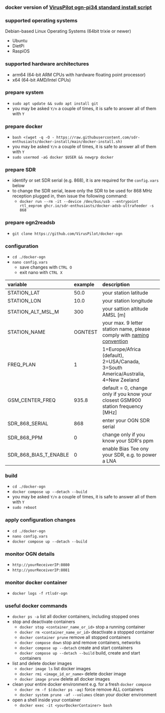 ### docker version of [VirusPilot ogn-pi34 standard install script](https://github.com/VirusPilot/ogn-pi34?tab=readme-ov-file#automatic-setup-standard-script)

### supported operating systems
Debian-based Linux Operating Systems (64bit trixie or newer)
- Ubuntu
- DietPi
- RaspiOS

### supported hardware architectures
- arm64 (64-bit ARM CPUs with hardware floating point processor)
- x64 (64-bit AMD/Intel CPUs)

### prepare system
- `sudo apt update && sudo apt install git`
- you may be asked `Y/n` a couple of times, it is safe to answer all of them with `Y`

### prepare docker
- `bash <(wget -q -O - https://raw.githubusercontent.com/sdr-enthusiasts/docker-install/main/docker-install.sh)`
- you may be asked `Y/n` a couple of times, it is safe to answer all of them with `Y`
- `sudo usermod -aG docker $USER && newgrp docker`

### prepare SDR
- identify or set SDR serial (e.g. 868), it is are required for the `config.vars` below
- to change the SDR serial, leave only the SDR to be used for 868 MHz reception plugged in, then issue the following command:
  - `docker run --rm -it --device /dev/bus/usb --entrypoint rtl_eeprom ghcr.io/sdr-enthusiasts/docker-adsb-ultrafeeder -s 868` 

### prepare ogn2readsb
- `git clone https://github.com/VirusPilot/docker-ogn`

### configuration
- `cd ./docker-ogn`
- `nano config.vars`
  - save changes with `CTRL O`
  - exit nano with `CTRL X`

| variable | example | description |
| :--- | :--- | :--- |
| STATION_LAT | 50.0 | your station latitude |
| STATION_LON | 10.0 | your station longitude |
| STATION_ALT_MSL_M | 300 | your sattion altitude AMSL [m] |
| STATION_NAME | OGNTEST | your max. 9 letter station name, please comply with [naming convention](http://wiki.glidernet.org/receiver-naming-convention) |
| FREQ_PLAN | 1 | 1=Europe/Africa (default), 2=USA/Canada, 3=South America/Australia, 4=New Zeeland |
| GSM_CENTER_FREQ | 935.8 | default = 0, change only if you know your closest GSM900 station frequency [MHz] |
| SDR_868_SERIAL | 868 | enter your OGN SDR serial |
| SDR_868_PPM | 0 | change only if you know your SDR's ppm |
| SDR_868_BIAS_T_ENABLE | 0 | enable Bias Tee ony your SDR, e.g. to power a LNA |

### build
- `cd ./docker-ogn`
- `docker compose up --detach --build`
- you may be asked `Y/n` a couple of times, it is safe to answer all of them with `Y`
- `sudo reboot`

### apply configuration changes
- `cd ./docker-ogn`
- `nano config.vars`
- `docker compose up --detach --build`

### monitor OGN details
- `http://yourReceiverIP:8080`
- `http://yourReceiverIP:8081`

### monitor docker container
- `docker logs -f rtlsdr-ogn`

### useful docker commands
- `docker ps -a` list all docker containers, including stopped ones
- stop and deactivate containers
  - `docker stop <container_name_or_id>` stop a running container
  - `docker rm <container_name_or_id>` deactivate a stopped container
  - `docker container prune` remove all stopped containers
  - `docker compose down` stop and remove containers, networks
  - `docker compose up --detach` create and start containers
  - `docker compose up --detach --build` build, create and start containers
- list and delete docker images
  - `docker image ls` list docker images
  - `docker rmi <image_id_or_name>` delete docker image
  - `docker image prune` delete all docker images
- clean your entire docker environment e.g. for a fresh `docker compose`
  - `docker rm -f $(docker ps -aq)` force remove ALL containers
  - `docker system prune -af --volumes` clean your docker environment
- open a shell inside your container
  - `docker exec -it <yourDockerContainer> bash`
